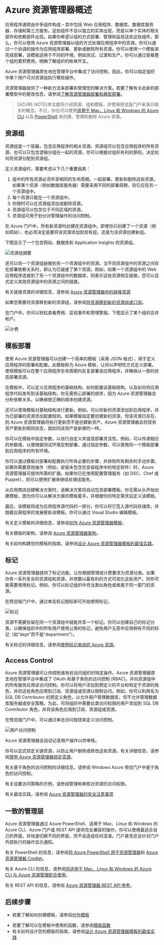 <properties
   pageTitle="Azure 资源管理器概述"
   description="介绍如何使用 Azure 资源管理器在 Azure 上部署和管理资源以及对其进行访问控制。"
   services="azure-resource-manager"
   documentationCenter="na"
   authors="tfitzmac"
   manager="wpickett"
   editor=""/>

<tags
   ms.service="azure-resource-manager"
   ms.date="08/20/2015"
   wacn.date="10/3/2015"/>

# Azure 资源管理器概述

应用程序通常由许多组件构成 – 其中包括 Web 应用程序、数据库、数据库服务器、存储和第三方服务。这些组件不会以独立的实体出现，而是以单个实体的相关部件和依赖部件出现。如果你希望以组的方式部署、管理和监视这些这些组件，那么，你可以使用 Azure 资源管理器以组的方式处理应用程序中的资源。你可以通过一个协调的操作为应用程序部署、更新或删除所有资源。你可以使用一个模板来完成部署，该模板适用于不同的环境，例如测试、过渡和生产。你可以通过查看整个组的累积费用，明确了解组织的帐单开支。

Azure 资源管理器原生地在管理平台中集成了访问控制，因此，你可以指定组织中某个用户可对资源组执行哪些操作。

资源管理器提供了一种新方法来部署和管理您的解决方案。若要了解有关此新的部署模型中的更改信息，请参阅[了解资源管理器部署和典型部署](/documentation/articles/resource-manager-deployment-model)。
> [AZURE.NOTE]本主题将介绍资源、组和模板，并使用预览版门户来演示相关的概念。不过，你也可以使用[适用于 Mac、Linux 和 Windows 的 Azure CLI](/documentation/articles/xplat-cli-azure-resource-manager) 以及 [PowerShell](/documentation/articles/powershell-azure-resource-manager) 来创建、管理和删除 Azure 资源。

## 资源组

资源组是一个容器，包含应用程序的相关资源。资源组可以包含应用程序的所有资源，也可以只包含逻辑分组在一起的资源。你可以根据对组织有利的原则，决定如何将资源分配到资源组。

定义资源组时，需要考虑以下几个重要因素：

1. 组中的所有资源必须共享相同的生命周期。一起部署、更新和删除这些资源。如果某个资源（例如数据库服务器）需要采用不同的部署周期，则它应在另一个资源组中。
2. 每个资源只能在一个资源组中。
3. 你随时可以在资源组添加或删除资源。
4. 资源组可以包含位于不同区域的资源。
5. 资源组可用于划分对管理操作的访问控制。

在 Azure 门户中，所有新资源均创建在资源组中。即使你只创建了一个资源（例如网站），也必须决定是要将该资源添加到现有组，还是为该资源创建新组。

下图显示了一个包含网站、数据库和 Application Insights 的资源组。

![资源组摘要](./media/resource-group-overview/resourcegroupsummary.png)

还可以将一个资源组链接到另一个资源组中的资源。当不同资源组中的资源之间存在部署依赖关系时，即认为已链接了某个资源。例如，如果一个资源组中的 Web 应用程序连接到了另一个资源组中的数据库，则表示这些资源相互链接。您可以显式定义其他资源组中的资源之间的链接。

有关链接资源的详细信息，请参阅 [Azure 资源管理器中的链接资源](/documentation/articles/resource-group-link-resources)

如果您需要将资源移到新的资源组，请参阅[将资源移到新的资源组或订阅](/documentation/articles/resource-group-move-resources)。

在门户中，你可以轻松查看费用、监视事件和管理警报。下图显示了某个组的合并帐户。

![计费](./media/resource-group-overview/billing.png)

## 模板部署

使用 Azure 资源管理器可以创建一个简单的模板（采用 JSON 格式），用于定义应用程序的部署和配置。此模板称为 Azure 模板，让你以声明性方式定义部署。使用模板可以在整个应用程序生命周期内反复部署该应用程序，并确保以一致的状态部署资源。

在模板中，可以定义应用程序的基础结构、如何配置该基础结构，以及如何将应用程序代码发布到该基础结构。你无需担心部署的顺序，因为 Azure 资源管理器会分析依赖关系，以确保按正确的顺序创建资源。

还可以使用模板对基础结构进行更新。例如，可以将新的资源添加到应用程序，并为已部署的资源添加配置规则。如果模板指定要创建新的资源，但该资源已存在，则 Azure 资源管理器将执行更新而不是创建新资产。Azure 资源管理器会将现有资产更新到相同状态，就如同该资产是新建的一样。

你可以在模板中指定参数，以进行自定义并提高部署灵活性。例如，可以传递相应的参数值，以便根据测试环境定制部署。通过指定参数，可以使用同一个模板部署到应用程序的所有环境。

你可以通过模板对部署和配置执行所有必要的步骤，并排除所有剩余的手动步骤。如果你需要其他操作（例如，安装未包含在安装程序中的特定软件）时，Azure 资源管理器可提供所需的扩展。如果你已在使用配置管理服务（如 DSC、Chef 或 Puppet），则可以使用扩展来继续处理该服务。

从应用商店创建解决方案时，该解决方案将自动包含部署模板。你无需从头开始创建模板，因为你可以从解决方案的模板着手，并根据你的特定需求自定义该模板。

最后，该模板将成为应用程序源代码的一部分。你可以将它签入源代码存储库，并随着应用程序的发展更新该模板。你可以通过 Visual Studio 编辑模板。

有关定义模板的详细信息，请参阅[创作 Azure 资源管理器模板](/documentation/articles/resource-group-authoring-templates)。

有关模板的架构，请参阅 [Azure 资源管理器架构](https://github.com/Azure/azure-resource-manager-schemas)。
<!--
有关使用模板进行部署的信息，请参阅[使用 Azure 资源管理器模板部署应用程序](/documentation/articles/resource-group-template-deploy)和[通过可预测的方式在 Azure 中部署复杂应用程序](/documentation/articles/app-service-deploy-complex-application-predictably)。-->

有关如何构建您的模板的指南，请参阅[设计 Azure 资源管理器模板的最佳实践](/documentation/articles/best-practices-resource-manager-design-templates)。

## 标记

Azure 资源管理器提供了标记功能，让你根据管理或计费要求为资源分类。如果你有一系列复杂的资源组和资源，并想要以最有利的方式可视化这些资产，则你可能需要使用标记。例如，你可以标记组织中充当类似角色或者属于同一部门的资源。

在预览版门户中，通过单击标记图标即可开始使用标记。

![标记](./media/resource-group-overview/tags.png)

资源不需要驻留在同一个资源组中就能共享一个标记。你可以创建自己的标记分类，以确保组织中的所有用户使用公用的标记，避免用户无意中应用稍有不同的标记（如“dept”而不是“department”）。

有关标记的详细信息，请参阅[使用标记来组织 Azure 资源](/documentation/articles/resource-group-using-tags)。

## Access Control

Azure 资源管理器可让你控制谁有权访问组织的特定操作。Azure 资源管理器原生地在管理平台中集成了 OAuth 和基于角色的访问控制 (RBAC)，并向资源组中的所有服务应用该访问控制。你可以将用户添加到预定义的平台和特定于资源的角色，并将这些角色应用到订阅、资源组或资源以限制访问。例如，你可以利用名为 SQL DB Contributor 的预定义角色，以允许用户管理数据库，但不允许管理数据库服务器或安全策略。为此，可将组织中需要此类访问权限的用户添加到 SQL DB Contributor 角色，并将该角色应用到订阅、资源组或资源。

在预览版门户中，可以通过单击访问按钮来定义访问控制。

![用户访问控制](./media/resource-group-overview/access.png)

Azure 资源管理器会自动记录用户操作以供审核。

你可以显式锁定关键资源，以防止用户删除或修改这些资源。有关详细信息，请参阅[使用 Azure 资源管理器锁定资源](/documentation/articles/resource-group-lock-resources)。

有关基于角色的访问控制的详细信息，请参阅 <!--[-->Windows Azure 预览门户中基于角色的访问控制<!--](/documentation/articles/role-based-access-control-configure)-->。

有关设置访问策略的示例，请参阅<!--[-->管理和审核对资源的访问权限<!--](/documentation/articles/resource-group-rbac)-->。

有关最佳实践，请参阅 [Azure 资源管理器的安全注意事项](/documentation/articles/best-practices-resource-manager-security)

## 一致的管理层

Azure 资源管理器通过 Azure PowerShell、适用于 Mac、Linux 和 Windows 的 Azure CLI、Azure 门户或 REST API 提供完全兼容的操作。你可以使用最适合自己的界面，并快速切换不同的界面，而不会造成任何混淆。门户甚至还会针对门户外部执行的操作显示通知。

有关 PowerShell 的信息，请参阅[将 Azure PowerShell 用于资源管理器](/documentation/articles/powershell-azure-resource-manager)和 [Azure 资源管理器 Cmdlet](https://msdn.microsoft.com/zh-cn/library/azure/dn757692.aspx)。

有关 Azure CLI 的信息，请参阅[将适用于 Mac、Linux 和 Windows 的 Azure CLI 与 Azure 资源管理配合使用](/documentation/articles/xplat-cli-azure-resource-manager)。

有关 REST API 的信息，请参阅 [Azure 资源管理器 REST API 参考](https://msdn.microsoft.com/zh-cn/library/azure/dn790568.aspx)。

<!--有关使用预览门户的信息，请参阅[使用 Azure 预览门户管理 Azure 资源](/documentation/articles/resource-group-portal)。-->

## 后续步骤

- 若要了解如何创建模板，请参阅[创作模板](/documentation/articles/resource-group-authoring-templates)
<!-- - 若要部署您创建的模板，请参阅[部署模板](/documentation/articles/resource-group-template-deploy)-->
- 若要了解可以在模板中使用的函数，请参阅[模板函数](/documentation/articles/resource-group-template-functions)
- 有关如何设计您的模板的指南，请参阅[设计 Azure 资源管理器模板的最佳实践](/documentation/articles/best-practices-resource-manager-design-templates)

<!---HONumber=71-->